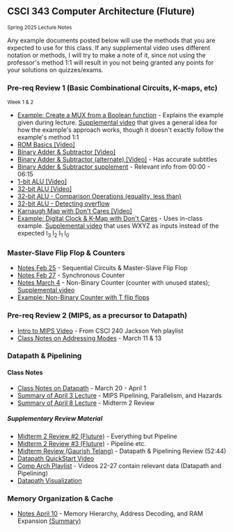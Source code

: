 ## CSCI 343 Computer Architecture (Fluture)

<small>Spring 2025 Lecture Notes</small>

Any example documents posted below will use the methods that you are expected to use for this class. If any supplemental video uses different notation or methods, I will try to make a note of it, since not using the professor's method 1:1 will result in you not being granted any points for your solutions on quizzes/exams.

### Pre-req Review 1 (Basic Combinational Circuits, K-maps, etc)

<small>Week 1 & 2</small>

- [Example: Create a MUX from a Boolean function](./examples/Example%201%20%2D%20Create%20a%20MUX%20from%20a%20Boolean%20function.pdf) - Explains the example given during lecture. [Supplemental video](https://www.youtube.com/watch?v=M_cnctZqk-s) that gives a general idea for how the example's approach works, though it doesn't exactly follow the example's method 1:1
- [ROM Basics \[Video\]](https://www.youtube.com/watch?v=yX0F5Xz_f9o)
- [Binary Adder & Subtractor \[Video\]](https://www.youtube.com/watch?v=o87GH5U1zUY)
- [Binary Adder & Subtractor (alternate) \[Video\]](https://www.youtube.com/watch?v=J7gPUP0aRug) - Has accurate subtitles
- [Binary Adder & Subtractor supplement](https://www.youtube.com/watch?v=o22PeIImcKc) - Relevant info from 00:00 - 06:15
- [1-bit ALU \[Video\]](https://www.youtube.com/watch?v=y9EA-XBbRgg)
- [32-bit ALU \[Video\]](https://www.youtube.com/watch?v=IzCIxPCfEP0)
- [32-bit ALU - Comparison Operations (equality, less than)](https://www.youtube.com/watch?v=ajESmB0qJjc)
- [32-bit ALU - Detecting overflow](https://www.youtube.com/watch?v=p4yVpZGZ9tA)
- [Karnaugh Map with Don't Cares \[Video\]](https://www.youtube.com/watch?v=SaKVzgiekrA)
- [Example: Digital Clock & K-Map with Don't Cares](./examples/Example%202%20-%20Digital%20Clock.pdf) - Uses in-class example. [Supplemental video](https://www.youtube.com/watch?v=akMqyi-0RsY) that uses WXYZ as inputs instead of the expected I<sub>3</sub> I<sub>2</sub> I<sub>1</sub> I<sub>0</sub>

### Master-Slave Flip Flop & Counters

- [Notes Feb 25](./notes/Notes%20Feb%2025%20sequential%20circuits%20&%20master%20slave%20flip%20flop.pdf) - Sequential Circuits & Master-Slave Flip Flop
- [Notes Feb 27](./notes/Notes%20Feb%2027%20-%20State%20table;%20Synchronous%20Counter.pdf) - Synchronous Counter
- [Notes March 4](./notes/Notes%20Mar%204%20-%20Non-Binary%20counter.pdf) - Non-Binary Counter (counter with unused states); [Supplemental video](https://www.youtube.com/watch?v=8EVD-Mnywhk)
- [Example: Non-Binary Counter with T flip flops](./examples/Example%203%20-%20Non-Binary%20counter.pdf)

### Pre-req Review 2 (MIPS, as a precursor to Datapath)

- [Intro to MIPS Video](https://www.youtube.com/watch?v=U4gzpd03Cac&list=PL3i6InCQ0J38YBWJmbrJOpOUJF7OT9pxO&index=18) - From CSCI 240 Jackson Yeh playlist
- [Class Notes on Addressing Modes](./notes/Notes%20Mar%2011%20&%2013%20-%20Addressing%20Modes.pdf) - March 11 & 13

### Datapath & Pipelining

#### Class Notes

- [Class Notes on Datapath](./notes/Notes%20Datapath%20Merged.with_toc.pdf) - March 20 - April 1
- [Summary of April 3 Lecture](./notes/Notes%20April%203) - MIPS Pipelining, Parallelism, and Hazards
- [Summary of April 8 Lecture](./notes/Notes%20April%208%20Summary) - Midterm 2 Review

##### Supplementary Review Material

- [Midterm 2 Review #2 (Fluture)](https://youtu.be/qKq5aAfFreE) - Everything but Pipeline
- [Midterm 2 Review #3 (Fluture)](https://www.youtube.com/watch?v=TmOCzD6n6dU) - Pipeline etc.
- [Midterm Review (Gaurish Telang)](https://www.youtube.com/watch?v=NPogexpvctM) - Datapath & Pipelining Review (52:44)
- [Datapath QuickStart Video](https://www.youtube.com/watch?v=oETOwVBzu1s)
- [Comp Arch Playlist](https://www.youtube.com/playlist?list=PLZrjSW9GrEZG6BgscDFfKJPNZB1q88dB-) - Videos 22-27 contain relevant data (Datapath and Pipelining)
- [Datapath Visualization](https://www3.ntu.edu.sg/home/smitha/fyp_gerald/beqinstruction.html)

### Memory Organization & Cache

- [Notes April 10](./notes/Notes%20April%2010.pdf) - Memory Hierarchy, Address Decoding, and RAM Expansion [(Summary)](./notes/Notes%20April%2010%20Summary)

&nbsp;
